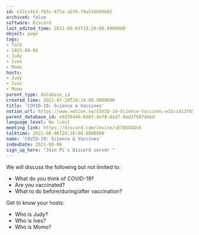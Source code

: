 ```yaml
---
id: e32cc413-f65c-475a-a2f6-f8a516b09b02
archived: false
software: Discord
last_edited_time: 2021-08-03T19:20:00.0000000
object: page
tags:
- Talk
- 2021-08-06
- Judy
- Ives
- Momo
hosts:
- Judy
- Ives
- Momo
parent_type: database_id
created_time: 2021-07-20T20:14:00.0000000
title: 'COVID-19: Science & Vaccines'
notion_url: https://www.notion.so/COVID-19-Science-Vaccines-e32cc413f65c475aa2f6f8a516b09b02
parent_database_id: e9339446-880f-4ef0-8ad7-8ad1f507dded
language_level: No limit
meeting_link: https://discord.com/invite/vE7QUXGDnS
talktime: 2021-08-06T20:30:00.0000000
name: 'COVID-19: Science & Vaccines'
indexDate: 2021-08-06
sign_up_here: "Join Pi's Discord server "
---
```



We will discuss the following but not limited to:
   - What do you think of COVID-19?
   - Are you vaccinated?
   - What to do before/during/after vaccination?

Get to know your hosts:
   - Who is Judy?
   - Who is Ives?
   - Who is Momo?



